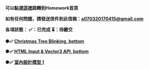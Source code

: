 <strong>可以點選[這裡](https://frankChen0703.github.io/Web3D/index.html)跳轉到Homework首頁<strong>

如有任何問題，請發送信件到此信箱：a070320170415@gmail.com

各項狀態： ✅：已完成  ⏳：待繳交

 ●✅ [Christmas Tree Blinking, bottom](https://frankChen0703.github.io/Web3D/HW1/hw1.html)
 
 ●✅ [HTML Input & Vector3 API, bottom](https://frankChen0703.github.io/Web3D/HW2/hw2.html)

 ●✅ [室內設計模型 1](https://frankChen0703.github.io/Web3D/HW3/hw3.html)